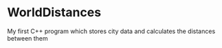 # WorldDistances
My first C++ program which stores city data and calculates the distances between them
